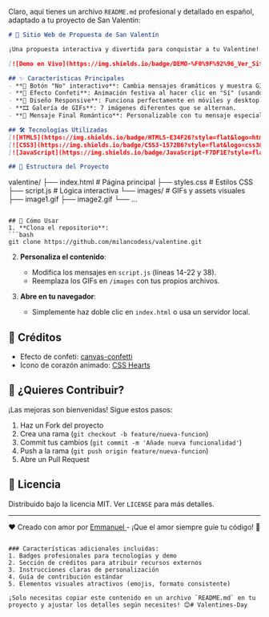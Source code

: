 Claro, aquí tienes un archivo `README.md` profesional y detallado en español, adaptado a tu proyecto de San Valentín:

```markdown
# 💝 Sitio Web de Propuesta de San Valentín 

¡Una propuesta interactiva y divertida para conquistar a tu Valentine! Cada clic en "No" despliega nuevos mensajes, GIFs tiernos y un botón de "Sí" que crece. ¡Cuando acepten, una lluvia de confeti celebrará el momento! 🎊

[![Demo en Vivo](https://img.shields.io/badge/DEMO-%F0%9F%92%96_Ver_Sitio-red?style=for-the-badge)](http://milanb.com.np)

## ✨ Características Principales
- **🔄 Botón "No" interactivo**: Cambia mensajes dramáticos y muestra GIFs emotivos.
- **🎇 Efecto Confeti**: Animación festiva al hacer clic en "Sí" (usando [canvas-confetti](https://www.kirilv.com/canvas-confetti/)).
- **📱 Diseño Responsive**: Funciona perfectamente en móviles y desktop.
- **🎞 Galería de GIFs**: 7 imágenes diferentes que se alternan.
- **💌 Mensaje Final Romántico**: Personalizable con tu mensaje especial.

## 🛠 Tecnologías Utilizadas
[![HTML5](https://img.shields.io/badge/HTML5-E34F26?style=flat&logo=html5&logoColor=white)](https://developer.mozilla.org/en-US/docs/Web/HTML)
[![CSS3](https://img.shields.io/badge/CSS3-1572B6?style=flat&logo=css3&logoColor=white)](https://developer.mozilla.org/en-US/docs/Web/CSS)
[![JavaScript](https://img.shields.io/badge/JavaScript-F7DF1E?style=flat&logo=javascript&logoColor=black)](https://developer.mozilla.org/en-US/docs/Web/JavaScript)

## 📁 Estructura del Proyecto
```
valentine/
├── index.html          # Página principal
├── styles.css          # Estilos CSS
├── script.js           # Lógica interactiva
└── images/             # GIFs y assets visuales
    ├── image1.gif
    ├── image2.gif
    └── ...
```

## 🚀 Cómo Usar
1. **Clona el repositorio**:
```bash
git clone https://github.com/milancodess/valentine.git
```

2. **Personaliza el contenido**:
   - Modifica los mensajes en `script.js` (líneas 14-22 y 38).
   - Reemplaza los GIFs en `/images` con tus propios archivos.

3. **Abre en tu navegador**:
   - Simplemente haz doble clic en `index.html` o usa un servidor local.

## 🌟 Créditos
- Efecto de confeti: [canvas-confetti](https://github.com/catdad/canvas-confetti)
- Icono de corazón animado: [CSS Hearts](https://css-tricks.com/snippets/css/animated-glow-heart/)

## 🤝 ¿Quieres Contribuir?
¡Las mejoras son bienvenidas! Sigue estos pasos:
1. Haz un Fork del proyecto
2. Crea una rama (`git checkout -b feature/nueva-funcion`)
3. Commit tus cambios (`git commit -m 'Añade nueva funcionalidad'`)
4. Push a la rama (`git push origin feature/nueva-funcion`)
5. Abre un Pull Request

## 📄 Licencia
Distribuido bajo la licencia MIT. Ver `LICENSE` para más detalles.

---

❤️ Creado con amor por [Emmanuel ](https://github.com/Global-Manu-Man) - ¡Que el amor siempre guíe tu código! 🚀
```

### Características adicionales incluidas:
1. Badges profesionales para tecnologías y demo
2. Sección de créditos para atribuir recursos externos
3. Instrucciones claras de personalización
4. Guía de contribución estándar
5. Elementos visuales atractivos (emojis, formato consistente)

¡Solo necesitas copiar este contenido en un archivo `README.md` en tu proyecto y ajustar los detalles según necesites! 😊# Valentines-Day
